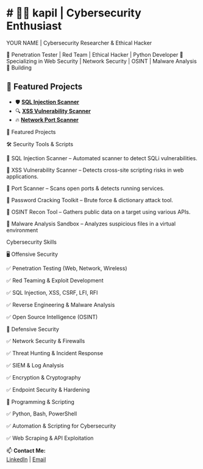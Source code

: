 # # 👨‍💻 kapil | Cybersecurity Enthusiast
YOUR NAME | Cybersecurity Researcher & Ethical Hacker

🔹 Penetration Tester | Red Team | Ethical Hacker | Python Developer
🔹 Specializing in Web Security | Network Security | OSINT | Malware Analysis
🔹 Building 

## 🚀 Featured Projects
- 🛡️ **[SQL Injection Scanner](https://github.com/your-username/SQL-Injection-Scanner)**  
- 🔍 **[XSS Vulnerability Scanner](https://github.com/your-username/XSS-Scanner)**  
- 🔥 **[Network Port Scanner](https://github.com/your-username/Port-Scanner)**  

🚀 Featured Projects

🛠️ Security Tools & Scripts

🔹 SQL Injection Scanner – Automated scanner to detect SQLi vulnerabilities.

🔹 XSS Vulnerability Scanner – Detects cross-site scripting risks in web applications.

🔹 Port Scanner – Scans open ports & detects running services.

🔹 Password Cracking Toolkit – Brute force & dictionary attack tool.

🔹 OSINT Recon Tool – Gathers public data on a target using various APIs.

🔹 Malware Analysis Sandbox – Analyzes suspicious files in a virtual environment

Cybersecurity Skills

🖥️ Offensive Security

✅ Penetration Testing (Web, Network, Wireless)

✅ Red Teaming & Exploit Development

✅ SQL Injection, XSS, CSRF, LFI, RFI

✅ Reverse Engineering & Malware Analysis

✅ Open Source Intelligence (OSINT)

🔹 Defensive Security

✅ Network Security & Firewalls

✅ Threat Hunting & Incident Response

✅ SIEM & Log Analysis

✅ Encryption & Cryptography

✅ Endpoint Security & Hardening

📜 Programming & Scripting

✅ Python, Bash, PowerShell

✅ Automation & Scripting for Cybersecurity

✅ Web Scraping & API Exploitation

📫 **Contact Me:**  
[LinkedIn](https://www.linkedin.com/in/kapil-pal-7aa19b316?utm_source=share&utm_campaign=share_via&utm_content=profile&utm_medium=ios_app)
| [Email](mailto:kapil.kapil7503@gmail.com)

